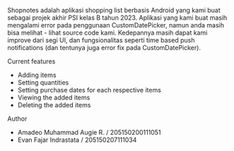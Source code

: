 Shopnotes adalah aplikasi shopping list berbasis Android yang kami buat sebagai projek akhir PSI kelas B tahun 2023.
Aplikasi yang kami buat masih mengalami error pada penggunaan CustomDatePicker, namun anda masih bisa melihat - lihat source code kami.
Kedepannya masih dapat kami improve dari segi UI, dan fungsionalitas seperti time based push notifications (dan tentunya juga error fix pada CustomDatePicker).

Current features
- Adding items
- Setting quantities
- Setting purchase dates for each respective items
- Viewing the added items
- Deleting the added items
  
Author
- Amadeo Muhammad Augie R. / 205150200111051
- Evan Fajar Indrastata / 205150207111034
